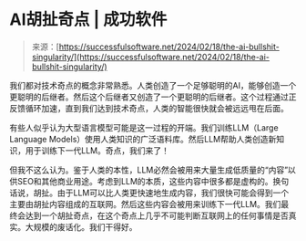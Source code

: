<!--yml

category: 未分类

date: 2024-05-27 14:58:00

-->

# AI胡扯奇点 | 成功软件

> 来源：[https://successfulsoftware.net/2024/02/18/the-ai-bullshit-singularity/](https://successfulsoftware.net/2024/02/18/the-ai-bullshit-singularity/)

我们都对技术奇点的概念非常熟悉。人类创造了一个足够聪明的AI，能够创造一个更聪明的后继者。然后这个后继者又创造了一个更聪明的后继者。这个过程通过正反馈循环加速，直到我们达到技术奇点，人类的智能很快就会被远远甩在后面。

有些人似乎认为大型语言模型可能是这一过程的开端。我们训练LLM（Large Language Models）使用人类知识的广泛语料库。然后LLM帮助人类创造新知识，用于训练下一代LLM。奇点，我们来了！

但我不这么认为。鉴于人类的本性，LLM必然会被用来大量生成低质量的“内容”以供SEO和其他商业用途。考虑到LLM的本质，这些内容中很多都是虚构的。换句话说，胡扯。由于LLM可以比人类更快速地生成内容，我们很快可能会得到一个主要由胡扯内容组成的互联网。然后这些内容会被用来训练下一代LLM。我们最终会达到一个胡扯奇点，在这个奇点上几乎不可能判断互联网上的任何事情是否真实。大规模的废话化。我们干得好。
